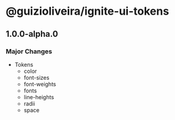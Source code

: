 # @guizioliveira/ignite-ui-tokens

## 1.0.0-alpha.0

### Major Changes

- Tokens
  - color
  - font-sizes
  - font-weights
  - fonts
  - line-heights
  - radii
  - space
